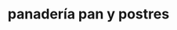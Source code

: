 ---
title: "panadería pan y postres"
url: /puerto-la-cruz/panaderia-pan-y-postres/
shop: panadería
---
